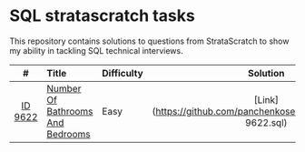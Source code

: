 # SQL stratascratch tasks

This repository contains solutions to questions from StrataScratch to show my ability in tackling SQL technical interviews.

| # | Title | Difficulty | Solution |
| :---: | :--- | :---- | :----: |
|[ID 9622](https://platform.stratascratch.com/coding/9622-number-of-bathrooms-and-bedrooms?code_type=5)|[Number Of Bathrooms And Bedrooms](https://platform.stratascratch.com/coding/9622-number-of-bathrooms-and-bedrooms?code_type=5)|Easy|[Link](https://github.com/panchenkoserhii/stratascratch/ID 9622.sql)|
